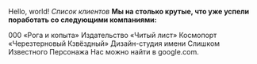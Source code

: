 Hello, world!
*Cписок клиентов*
**Мы на столько крутые, что уже успели поработать со следующими компаниями:**

000 «Рога и копыта»
Издательство «Читый лист»
Космопорт «Черезтерновый Кзвёздный»
Дизайн-студия имени Слишком Известного Персонажа
Нас можно найти в google.com.
